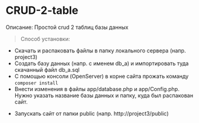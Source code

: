 # CRUD-2-table
Описание: Простой crud 2 таблиц базы данных
> Способ установки:
* Скачать и распаковать файлы в папку локального сервера (напр. project3)
* Создать базу данных (напр. с именем db_a) и импортировать туда скачанный файл db_a.sql
* С помощью консоли (OpenServer) в корне сайта прожать команду ``` composer install ```
* Внести изменения в файлы app/database.php и app/Config.php. Нужно указать название базы данных и папку, куда был распакован сайт. 
- Запускать сайт от папки public (напр. http://project3/public)
